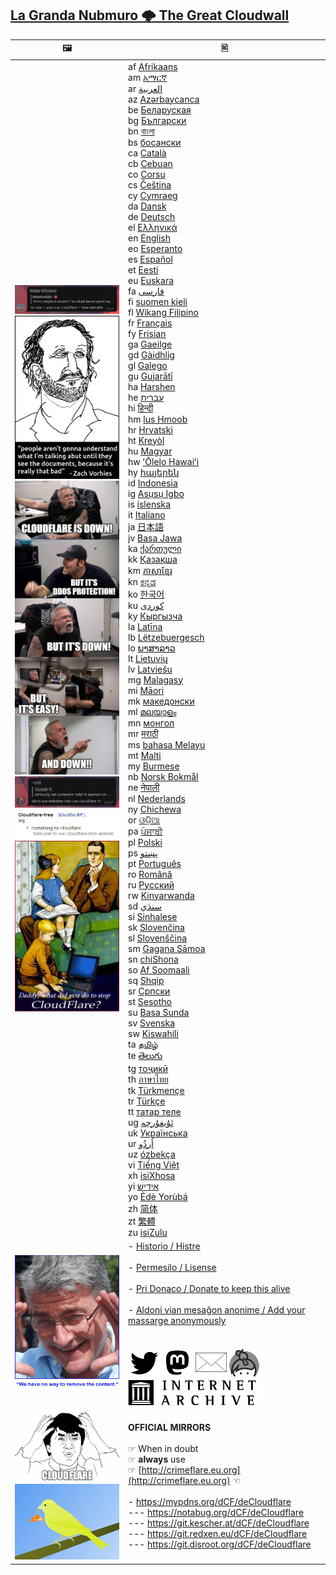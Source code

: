 ## [La Granda Nubmuro 🌩 The Great Cloudwall](http://crimeflare.eu.org)


| &#128444; | &#128441; |
|  ---  |  ---  |
|  ![](image/telegram/c81238387627b4bfd3dcd60f56d41626.jpg)<br>![](image/itsreallythatbad.jpg)<br>![](image/butitsdown.jpg)<br>![](image/telegram/320b8067457ce8c47838c4a07fad670b.jpg)<br>![](image/word_cloudflarefree.jpg)<br>[![](image/stopcf.jpg)](image/README.md)  | af [ Afrikaans ](https://mypdns.org/dCF/deCloudflare/-/blob/master/readme/af.md)<br>am [ &#4768;&#4635;&#4653;&#4763; ](https://mypdns.org/dCF/deCloudflare/-/blob/master/readme/am.md)<br>ar [ &#1575;&#1604;&#1593;&#1585;&#1576;&#1610;&#1577; ](https://mypdns.org/dCF/deCloudflare/-/blob/master/readme/ar.md)<br>az [ Az&#601;rbaycanca ](https://mypdns.org/dCF/deCloudflare/-/blob/master/readme/az.md)<br>be [ &#1041;&#1077;&#1083;&#1072;&#1088;&#1091;&#1089;&#1082;&#1072;&#1103; ](https://mypdns.org/dCF/deCloudflare/-/blob/master/readme/be.md)<br>bg [ &#1041;&#1098;&#1083;&#1075;&#1072;&#1088;&#1089;&#1082;&#1080; ](https://mypdns.org/dCF/deCloudflare/-/blob/master/readme/bg.md)<br>bn [ &#2476;&#2494;&#2434;&#2482;&#2494; ](https://mypdns.org/dCF/deCloudflare/-/blob/master/readme/bn.md)<br>bs [ &#1073;&#1086;&#1089;&#1072;&#1085;&#1089;&#1082;&#1080; ](https://mypdns.org/dCF/deCloudflare/-/blob/master/readme/bs.md)<br>ca [ Catal&#224; ](https://mypdns.org/dCF/deCloudflare/-/blob/master/readme/ca.md)<br>cb [ Cebuan ](https://mypdns.org/dCF/deCloudflare/-/blob/master/readme/cb.md)<br>co [ Corsu ](https://mypdns.org/dCF/deCloudflare/-/blob/master/readme/co.md)<br>cs [ &#268;eština ](https://mypdns.org/dCF/deCloudflare/-/blob/master/readme/cs.md)<br>cy [ Cymraeg ](https://mypdns.org/dCF/deCloudflare/-/blob/master/readme/cy.md)<br>da [ Dansk ](https://mypdns.org/dCF/deCloudflare/-/blob/master/readme/da.md)<br>de [ Deutsch ](https://mypdns.org/dCF/deCloudflare/-/blob/master/readme/de.md)<br>el [ &#917;&#955;&#955;&#951;&#957;&#953;&#954;&#940; ](https://mypdns.org/dCF/deCloudflare/-/blob/master/readme/el.md)<br>en [ English ](https://mypdns.org/dCF/deCloudflare/-/blob/master/readme/en.md)<br>eo [ Esperanto ](https://mypdns.org/dCF/deCloudflare/-/blob/master/readme/eo.md)<br>es [ Espa&#241;ol ](https://mypdns.org/dCF/deCloudflare/-/blob/master/readme/es.md)<br>et [ Eesti ](https://mypdns.org/dCF/deCloudflare/-/blob/master/readme/et.md)<br>eu [ Euskara ](https://mypdns.org/dCF/deCloudflare/-/blob/master/readme/eu.md)<br>fa [ &#1601;&#1575;&#1585;&#1587;&#1740; ](https://mypdns.org/dCF/deCloudflare/-/blob/master/readme/fa.md)<br>fi [ suomen kieli ](https://mypdns.org/dCF/deCloudflare/-/blob/master/readme/fi.md)<br>fl [ Wikang Filipino ](https://mypdns.org/dCF/deCloudflare/-/blob/master/readme/fl.md)<br>fr [ Français ](https://mypdns.org/dCF/deCloudflare/-/blob/master/readme/fr.md)<br>fy [ Frisian ](https://mypdns.org/dCF/deCloudflare/-/blob/master/readme/fy.md)<br>ga [ Gaeilge ](https://mypdns.org/dCF/deCloudflare/-/blob/master/readme/ga.md)<br>gd [ G&#224;idhlig ](https://mypdns.org/dCF/deCloudflare/-/blob/master/readme/gd.md)<br>gl [ Galego ](https://mypdns.org/dCF/deCloudflare/-/blob/master/readme/gl.md)<br>gu [ Gujar&#257;t&#299; ](https://mypdns.org/dCF/deCloudflare/-/blob/master/readme/gu.md)<br>ha [ Harshen ](https://mypdns.org/dCF/deCloudflare/-/blob/master/readme/ha.md)<br>he [ &#1506;&#1489;&#1512;&#1497;&#1514; ](https://mypdns.org/dCF/deCloudflare/-/blob/master/readme/he.md)<br>hi [ &#2361;&#2367;&#2344;&#2381;&#2342;&#2368; ](https://mypdns.org/dCF/deCloudflare/-/blob/master/readme/hi.md)<br>hm [ lus Hmoob ](https://mypdns.org/dCF/deCloudflare/-/blob/master/readme/hm.md)<br>hr [ Hrvatski ](https://mypdns.org/dCF/deCloudflare/-/blob/master/readme/hr.md)<br>ht [ Krey&#242;l ](https://mypdns.org/dCF/deCloudflare/-/blob/master/readme/ht.md)<br>hu [ Magyar ](https://mypdns.org/dCF/deCloudflare/-/blob/master/readme/hu.md)<br>hw [ ʻŌlelo Hawaiʻi ](https://mypdns.org/dCF/deCloudflare/-/blob/master/readme/hw.md)<br>hy [ &#1392;&#1377;&#1397;&#1381;&#1408;&#1381;&#1398; ](https://mypdns.org/dCF/deCloudflare/-/blob/master/readme/hy.md)<br>id [ Indonesia ](https://mypdns.org/dCF/deCloudflare/-/blob/master/readme/id.md)<br>ig [ As&#7909;s&#7909; Igbo ](https://mypdns.org/dCF/deCloudflare/-/blob/master/readme/ig.md)<br>is [ íslenska ](https://mypdns.org/dCF/deCloudflare/-/blob/master/readme/is.md)<br>it [ Italiano ](https://mypdns.org/dCF/deCloudflare/-/blob/master/readme/it.md)<br>ja [ &#26085;&#26412;&#35486; ](https://mypdns.org/dCF/deCloudflare/-/blob/master/readme/ja.md)<br>jv [ Basa Jawa ](https://mypdns.org/dCF/deCloudflare/-/blob/master/readme/jv.md)<br>ka [ &#4325;&#4304;&#4320;&#4311;&#4323;&#4314;&#4312; ](https://mypdns.org/dCF/deCloudflare/-/blob/master/readme/ka.md)<br>kk [ &#1178;&#1072;&#1079;&#1072;&#1179;&#1096;&#1072; ](https://mypdns.org/dCF/deCloudflare/-/blob/master/readme/kk.md)<br>km [ &#6039;&#6070;&#6047;&#6070;&#6017;&#6098;&#6040;&#6082;&#6042; ](https://mypdns.org/dCF/deCloudflare/-/blob/master/readme/km.md)<br>kn [ &#3221;&#3240;&#3277;&#3240;&#3233; ](https://mypdns.org/dCF/deCloudflare/-/blob/master/readme/kn.md)<br>ko [ &#54620;&#44397;&#50612; ](https://mypdns.org/dCF/deCloudflare/-/blob/master/readme/ko.md)<br>ku [ &#1705;&#1608;&#1585;&#1583;&#1740; ](https://mypdns.org/dCF/deCloudflare/-/blob/master/readme/ku.md)<br>ky [ &#1050;&#1099;&#1088;&#1075;&#1099;&#1079;&#1095;&#1072; ](https://mypdns.org/dCF/deCloudflare/-/blob/master/readme/ky.md)<br>la [ Lat&#299;na ](https://mypdns.org/dCF/deCloudflare/-/blob/master/readme/la.md)<br>lb [ Lëtzebuergesch ](https://mypdns.org/dCF/deCloudflare/-/blob/master/readme/lb.md)<br>lo [ &#3742;&#3762;&#3754;&#3762;&#3749;&#3762;&#3751; ](https://mypdns.org/dCF/deCloudflare/-/blob/master/readme/lo.md)<br>lt [ Lietuvi&#371; ](https://mypdns.org/dCF/deCloudflare/-/blob/master/readme/lt.md)<br>lv [ Latviešu ](https://mypdns.org/dCF/deCloudflare/-/blob/master/readme/lv.md)<br>mg [ Malagasy ](https://mypdns.org/dCF/deCloudflare/-/blob/master/readme/mg.md)<br>mi [ M&#257;ori ](https://mypdns.org/dCF/deCloudflare/-/blob/master/readme/mi.md)<br>mk [ &#1084;&#1072;&#1082;&#1077;&#1076;&#1086;&#1085;&#1089;&#1082;&#1080; ](https://mypdns.org/dCF/deCloudflare/-/blob/master/readme/mk.md)<br>ml [ &#3374;&#3378;&#3375;&#3390;&#3379;&#3330; ](https://mypdns.org/dCF/deCloudflare/-/blob/master/readme/ml.md)<br>mn [ &#1084;&#1086;&#1085;&#1075;&#1086;&#1083; ](https://mypdns.org/dCF/deCloudflare/-/blob/master/readme/mn.md)<br>mr [ &#2350;&#2352;&#2366;&#2336;&#2368; ](https://mypdns.org/dCF/deCloudflare/-/blob/master/readme/mr.md)<br>ms [ bahasa Melayu ](https://mypdns.org/dCF/deCloudflare/-/blob/master/readme/ms.md)<br>mt [ Malti ](https://mypdns.org/dCF/deCloudflare/-/blob/master/readme/mt.md)<br>my [ Burmese ](https://mypdns.org/dCF/deCloudflare/-/blob/master/readme/my.md)<br>nb [ Norsk Bokm&#229;l ](https://mypdns.org/dCF/deCloudflare/-/blob/master/readme/nb.md)<br>ne [ &#2344;&#2375;&#2346;&#2366;&#2354;&#2368; ](https://mypdns.org/dCF/deCloudflare/-/blob/master/readme/ne.md)<br>nl [ Nederlands ](https://mypdns.org/dCF/deCloudflare/-/blob/master/readme/nl.md)<br>ny [ Chichewa ](https://mypdns.org/dCF/deCloudflare/-/blob/master/readme/ny.md)<br>or [ &#2835;&#2849;&#2876;&#2879;&#2822; ](https://mypdns.org/dCF/deCloudflare/-/blob/master/readme/or.md)<br>pa [ &#2602;&#2672;&#2588;&#2622;&#2604;&#2624; ](https://mypdns.org/dCF/deCloudflare/-/blob/master/readme/pa.md)<br>pl [ Polski ](https://mypdns.org/dCF/deCloudflare/-/blob/master/readme/pl.md)<br>ps [ &#1662;&#1690;&#1578;&#1608; ](https://mypdns.org/dCF/deCloudflare/-/blob/master/readme/ps.md)<br>pt [ Portugu&#234;s ](https://mypdns.org/dCF/deCloudflare/-/blob/master/readme/pt.md)<br>ro [ Român&#259; ](https://mypdns.org/dCF/deCloudflare/-/blob/master/readme/ro.md)<br>ru [ &#1056;&#1091;&#1089;&#1089;&#1082;&#1080;&#1081; ](https://mypdns.org/dCF/deCloudflare/-/blob/master/readme/ru.md)<br>rw [ Kinyarwanda ](https://mypdns.org/dCF/deCloudflare/-/blob/master/readme/rw.md)<br>sd [ &#1587;&#1606;&#1676;&#1610;&#8206; ](https://mypdns.org/dCF/deCloudflare/-/blob/master/readme/sd.md)<br>si [ Sinhalese ](https://mypdns.org/dCF/deCloudflare/-/blob/master/readme/si.md)<br>sk [ Sloven&#269;ina ](https://mypdns.org/dCF/deCloudflare/-/blob/master/readme/sk.md)<br>sl [ Slovenš&#269;ina ](https://mypdns.org/dCF/deCloudflare/-/blob/master/readme/sl.md)<br>sm [ Gagana S&#257;moa ](https://mypdns.org/dCF/deCloudflare/-/blob/master/readme/sm.md)<br>sn [ chiShona ](https://mypdns.org/dCF/deCloudflare/-/blob/master/readme/sn.md)<br>so [ Af Soomaali ](https://mypdns.org/dCF/deCloudflare/-/blob/master/readme/so.md)<br>sq [ Shqip ](https://mypdns.org/dCF/deCloudflare/-/blob/master/readme/sq.md)<br>sr [ &#1057;&#1088;&#1087;&#1089;&#1082;&#1080; ](https://mypdns.org/dCF/deCloudflare/-/blob/master/readme/sr.md)<br>st [ Sesotho ](https://mypdns.org/dCF/deCloudflare/-/blob/master/readme/st.md)<br>su [ Basa Sunda ](https://mypdns.org/dCF/deCloudflare/-/blob/master/readme/su.md)<br>sv [ Svenska ](https://mypdns.org/dCF/deCloudflare/-/blob/master/readme/sv.md)<br>sw [ Kiswahili ](https://mypdns.org/dCF/deCloudflare/-/blob/master/readme/sw.md)<br>ta [ &#2980;&#2990;&#3007;&#2996;&#3021; ](https://mypdns.org/dCF/deCloudflare/-/blob/master/readme/ta.md)<br>te [ &#3108;&#3142;&#3122;&#3137;&#3095;&#3137; ](https://mypdns.org/dCF/deCloudflare/-/blob/master/readme/te.md)<br>tg [ &#1090;&#1086;&#1207;&#1080;&#1082;&#1251; ](https://mypdns.org/dCF/deCloudflare/-/blob/master/readme/tg.md)<br>th [ &#3616;&#3634;&#3625;&#3634;&#3652;&#3607;&#3618; ](https://mypdns.org/dCF/deCloudflare/-/blob/master/readme/th.md)<br>tk [ Türkmençe ](https://mypdns.org/dCF/deCloudflare/-/blob/master/readme/tk.md)<br>tr [ Türkçe ](https://mypdns.org/dCF/deCloudflare/-/blob/master/readme/tr.md)<br>tt [ &#1090;&#1072;&#1090;&#1072;&#1088; &#1090;&#1077;&#1083;&#1077; ](https://mypdns.org/dCF/deCloudflare/-/blob/master/readme/tt.md)<br>ug [ &#1574;&#1735;&#1610;&#1594;&#1735;&#1585;&#1670;&#1749; ](https://mypdns.org/dCF/deCloudflare/-/blob/master/readme/ug.md)<br>uk [ &#1059;&#1082;&#1088;&#1072;&#1111;&#1085;&#1089;&#1100;&#1082;&#1072; ](https://mypdns.org/dCF/deCloudflare/-/blob/master/readme/uk.md)<br>ur [ &#1575;&#1615;&#1585;&#1583;&#1615;&#1608; ](https://mypdns.org/dCF/deCloudflare/-/blob/master/readme/ur.md)<br>uz [ ózbekça ](https://mypdns.org/dCF/deCloudflare/-/blob/master/readme/uz.md)<br>vi [ Ti&#7871;ng Vi&#7879;t ](https://mypdns.org/dCF/deCloudflare/-/blob/master/readme/vi.md)<br>xh [ isiXhosa ](https://mypdns.org/dCF/deCloudflare/-/blob/master/readme/xh.md)<br>yi [ &#1488;&#1497;&#1491;&#1497;&#1513; ](https://mypdns.org/dCF/deCloudflare/-/blob/master/readme/yi.md)<br>yo [ &#200;d&#232; Yor&#249;bá ](https://mypdns.org/dCF/deCloudflare/-/blob/master/readme/yo.md)<br>zh [ 简体 ](https://mypdns.org/dCF/deCloudflare/-/blob/master/readme/zh.md)<br>zt [ 繁體 ](https://mypdns.org/dCF/deCloudflare/-/blob/master/readme/zt.md)<br>zu [ isiZulu ](https://mypdns.org/dCF/deCloudflare/-/blob/master/readme/zu.md) |
| ![](image/damon_billian.gif) | - [Historio / Histre](HISTORY.md)<br><br>- [Permesilo / Lisense](LICENSE.md)<br><br>- [Pri Donaco / Donate to keep this alive](DONATION.md)<br><br>- [Aldoni vian mesaĝon anonime / Add your massarge anonymously](https://mail.crimeflare.eu.org/issue/)<br><br><br>[![](image/ic/twitter.png)](https://twitter.com/omgcloudflare) [![](image/ic/mastodon.png)](subfiles/service.altlink.md) [![](image/ic/mail.png)](mailto:issue@crimeflare.eu.org) [![](image/ic/keybase.png)](https://keybase.io/decloudflare)<br>[![](image/__archiveorg.jpg)](https://archive.org/details/crimeflare)  |
| ![](image/watcloudflare.jpg)<br>[![](image/canary.jpg)](subfiles/canary.md) | **OFFICIAL MIRRORS**<br><br>☞ When in doubt<br>☞ **always** use<br>☞ [http://crimeflare.eu.org](http://crimeflare.eu.org) ☜<br><br>- https://mypdns.org/dCF/deCloudflare<br>--- https://notabug.org/dCF/deCloudflare<br>--- https://git.kescher.at/dCF/deCloudflare<br>--- https://git.redxen.eu/dCF/deCloudflare<br>--- https://git.disroot.org/dCF/deCloudflare<br> |



<a rel="me" href="https://101010.pl/@cat"></a>

